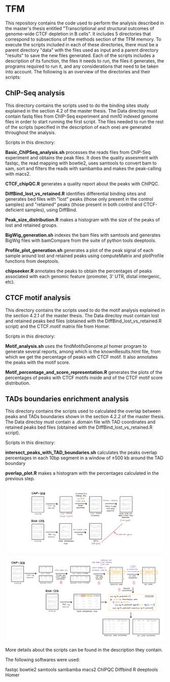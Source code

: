 # TFM

This repository contains the code used to perform the analysis described in the master's thesis entitled "Transcriptional and structural outcomes of genome-wide CTCF depletion in B cells". It includes 5 directories that correspond to subsections of the methods section of the TFM memory. To execute the scripts included in each of these directories, there must be a parent directory "data" with the files used as input and a parent directory "results" to save the new files generated. Each of the scripts includes a description of its function, the files it needs to run, the files it generates, the programs required to run it, and any considerations that need to be taken into account. The following is an overview of the directories and their scripts: 


## ChIP-Seq analysis

This directory contains the scripts used to do the binding sites study explained in the section 4.2 of the master thesis. The Data directoy must contain fastq files from ChIP-Seq experiment and mm10 indexed genome files in order to start running the first script. The files needed to run the rest of the scripts (specified in the description of each one) are generated throughout the analysis. 

Scripts in this directory:

**Basic_ChIPSeq_analysis.sh** processes the reads files from ChIP-Seq experiment and obtains the peak files. It does the quality assesment with fastqc, the read mapping with bowtie2, uses samtools to convert bam to sam, sort and filters the reads with sambamba and makes the peak-calling with macs2. 

**CTCF_chipQC.R** generates a quality report about the peaks with ChIPQC.

**DiffBind_lost_vs_retained.R** identifies differential binding sites and generates bed files with "lost" peaks (those only present in the control samples) and "retained" peaks (those present in both control and CTCF-deficient samples), using DiffBind.  

**Peak_size_distribution.R** makes a histogram with the size of the peaks of lost and retained groups.  

**BigWig_generation.sh** indexes the bam files with samtools and generates BigWig files with bamCompare from the suite of python tools deeptools. 

**Profile_plot_generation.sh** generates a plot of the peak signal of each sample around lost and retained peaks using computeMatrix and plotProfile functions from deeptools. 

**chipseeker.R** annotates the peaks to obtain the percentages of peaks associated with each genomic feature (promoter, 3' UTR, distal intergenic, etc). 

## CTCF motif analysis

This directory contains the scripts used to do the motif analysis explained in the section 4.2.1 of the master thesis. The Data directoy must contain lost and retained peaks bed files (obtained with the DiffBind_lost_vs_retained.R script) and the CTCF.motif matrix file from Homer.  

Scripts in this directory:

**Motif_analysis.sh** uses the findMotifsGenome.pl homer program to generate several reports, among which is the knownResults.html file, from which we get the percentage of peaks with CTCF motif. It also annotates the peaks with the motif score.

**Motif_percentage_and_score_representation.R** generates the plots of the percentages of peaks with CTCF motifs inside and of the CTCF motif score distribution. 

## TADs boundaries enrichment analysis

This directory contains the scripts used to calculated the overlap between peaks and TADs boundaries shown in the section 4.2.2 of the master thesis. The Data directoy must contain a .domain file with TAD coordinates and retained peaks bed files (obtained with the DiffBind_lost_vs_retained.R script).

Scripts in this directory:

**intersect_peaks_with_TAD_boundaries.sh** calculates the peaks overlap percentages in each 10bp segment in a window of ±500 kb around the TAD boundary

**pverlap_plot.R** makes a histogram with the percentages calculated in the previous step. 

![](Scheme1.png)







![](Scheme2.png)


More details about the scripts can be found in the description they contain.

The following softwares were used:

fastqc
bowtie2
samtools
sambamba
macs2
ChIPQC
Diffbind
R
deeptools
Homer




